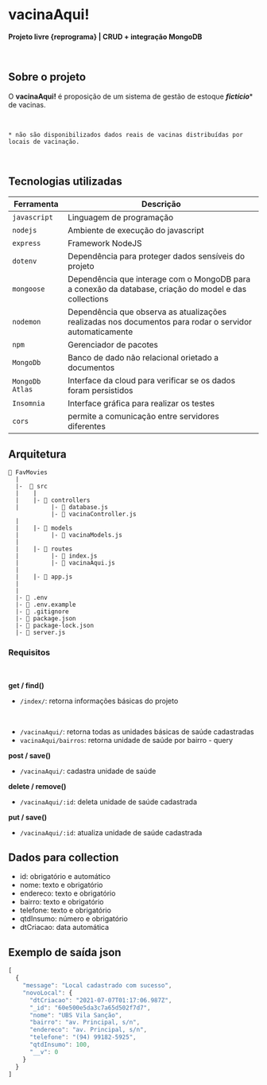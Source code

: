 # vacinaAqui!

**Projeto livre {reprograma} | CRUD + integração MongoDB**

<br>

## Sobre o projeto 
O **vacinaAqui!** é proposição de um sistema de gestão de estoque ***fictício***\* de vacinas.

<br>

`* não são disponibilizados dados reais de vacinas distribuídas por locais de vacinação.`

<br>

## Tecnologias utilizadas
| Ferramenta | Descrição |
| --- | --- |
| `javascript` | Linguagem de programação |
| `nodejs` | Ambiente de execução do javascript|
| `express` | Framework NodeJS |
| `dotenv` | Dependência para proteger dados sensíveis do projeto|
| `mongoose` | Dependência que interage com o MongoDB para a conexão da database, criação do model e das collections|
| `nodemon` | Dependência que observa as atualizações realizadas nos documentos para rodar o servidor automaticamente|
| `npm` | Gerenciador de pacotes|
| `MongoDb` | Banco de dado não relacional orietado a documentos|
| `MongoDb Atlas` | Interface da cloud para verificar se os dados foram persistidos|
|`Insomnia` | Interface gráfica para realizar os testes|
|`cors` | permite a comunicação entre servidores diferentes|

## Arquitetura 
 ```
 📁 FavMovies
   |
   |-  📁 src
   |    |
   |    |- 📁 controllers
   |         |- 📄 database.js
             |- 📄 vacinaController.js
   |
   |    |- 📁 models
   |         |- 📄 vacinaModels.js
   |
   |    |- 📁 routes
   |         |- 📄 index.js
   |         |- 📄 vacinaAqui.js
   |
   |    |- 📄 app.js
   |         
   |
   |- 📄 .env
   |- 📄 .env.example
   |- 📄 .gitignore
   |- 📄 package.json
   |- 📄 package-lock.json
   |- 📄 server.js
```
### Requisitos 

<br>

**get / find()**
* `/index/`: retorna informações básicas do projeto


<br>

* `/vacinaAqui/`: retorna todas as unidades básicas de saúde cadastradas
* `vacinaAqui/bairros`: retorna unidade de saúde por bairro - query

**post / save()**
* `/vacinaAqui/`: cadastra unidade de saúde 

**delete / remove()**
* `/vacinaAqui/:id`: deleta unidade de saúde cadastrada 

**put / save()**
* `/vacinaAqui/:id`: atualiza unidade de saúde cadastrada

## Dados para collection
* id: obrigatório e automático
* nome: texto e obrigatório
* endereco: texto e obrigatório
* bairro: texto e obrigatório
* telefone: texto e obrigatório
* qtdInsumo: número e obrigatório
* dtCriacao: data automática

## Exemplo de saída json

```jsx
[
  {
    "message": "Local cadastrado com sucesso",
    "novoLocal": {
      "dtCriacao": "2021-07-07T01:17:06.987Z",
      "_id": "60e500e5da3c7a65d502f7d7",
      "nome": "UBS Vila Sanção",
      "bairro": "av. Principal, s/n",
      "endereco": "av. Principal, s/n",
      "telefone": "(94) 99182-5925",
      "qtdInsumo": 100,
      "__v": 0
    }
  }
]

```

